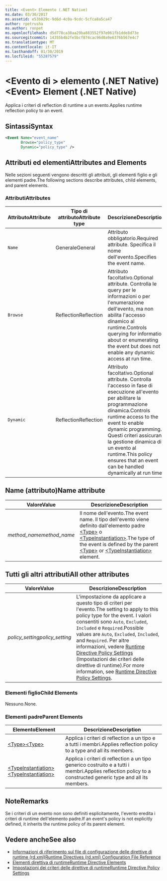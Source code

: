 ```yaml
---
title: <Event> Elemento (.NET Native)
ms.date: 03/30/2017
ms.assetid: e53b029c-9d6d-4c0a-9cdc-5cfca8a5ca47
author: rpetrusha
ms.author: ronpet
ms.openlocfilehash: d5d778ca30aa29ba883552f97e061fb1dde8d73e
ms.sourcegitcommit: 14355b4b2fe5bcf874cac96d0a9e6376b567e4c7
ms.translationtype: MT
ms.contentlocale: it-IT
ms.lasthandoff: 01/30/2019
ms.locfileid: "55287579"
---
```

# <a name="event-element-net-native"></a><span data-ttu-id="3d9a3-102">\<Evento di > elemento (.NET Native)</span><span class="sxs-lookup"><span data-stu-id="3d9a3-102">\<Event> Element (.NET Native)</span></span>
<span data-ttu-id="3d9a3-103">Applica i criteri di reflection di runtime a un evento.</span><span class="sxs-lookup"><span data-stu-id="3d9a3-103">Applies runtime reflection policy to an event.</span></span>  
  
## <a name="syntax"></a><span data-ttu-id="3d9a3-104">Sintassi</span><span class="sxs-lookup"><span data-stu-id="3d9a3-104">Syntax</span></span>  
  
```xml  
<Event Name="event_name"   
       Browse="policy_type"   
       Dynamic="policy_type" />  
```  
  
## <a name="attributes-and-elements"></a><span data-ttu-id="3d9a3-105">Attributi ed elementi</span><span class="sxs-lookup"><span data-stu-id="3d9a3-105">Attributes and Elements</span></span>  
 <span data-ttu-id="3d9a3-106">Nelle sezioni seguenti vengono descritti gli attributi, gli elementi figlio e gli elementi padre.</span><span class="sxs-lookup"><span data-stu-id="3d9a3-106">The following sections describe attributes, child elements, and parent elements.</span></span>  
  
### <a name="attributes"></a><span data-ttu-id="3d9a3-107">Attributi</span><span class="sxs-lookup"><span data-stu-id="3d9a3-107">Attributes</span></span>  
  
|<span data-ttu-id="3d9a3-108">Attributo</span><span class="sxs-lookup"><span data-stu-id="3d9a3-108">Attribute</span></span>|<span data-ttu-id="3d9a3-109">Tipo di attributo</span><span class="sxs-lookup"><span data-stu-id="3d9a3-109">Attribute type</span></span>|<span data-ttu-id="3d9a3-110">Descrizione</span><span class="sxs-lookup"><span data-stu-id="3d9a3-110">Description</span></span>|  
|---------------|--------------------|-----------------|  
|`Name`|<span data-ttu-id="3d9a3-111">Generale</span><span class="sxs-lookup"><span data-stu-id="3d9a3-111">General</span></span>|<span data-ttu-id="3d9a3-112">Attributo obbligatorio.</span><span class="sxs-lookup"><span data-stu-id="3d9a3-112">Required attribute.</span></span> <span data-ttu-id="3d9a3-113">Specifica il nome dell'evento.</span><span class="sxs-lookup"><span data-stu-id="3d9a3-113">Specifies the event name.</span></span>|  
|`Browse`|<span data-ttu-id="3d9a3-114">Reflection</span><span class="sxs-lookup"><span data-stu-id="3d9a3-114">Reflection</span></span>|<span data-ttu-id="3d9a3-115">Attributo facoltativo.</span><span class="sxs-lookup"><span data-stu-id="3d9a3-115">Optional attribute.</span></span> <span data-ttu-id="3d9a3-116">Controlla le query per le informazioni o per l'enumerazione dell'evento, ma non abilita l'accesso dinamico al runtime.</span><span class="sxs-lookup"><span data-stu-id="3d9a3-116">Controls querying for information about or enumerating the event but does not enable any dynamic access at run time.</span></span>|  
|`Dynamic`|<span data-ttu-id="3d9a3-117">Reflection</span><span class="sxs-lookup"><span data-stu-id="3d9a3-117">Reflection</span></span>|<span data-ttu-id="3d9a3-118">Attributo facoltativo.</span><span class="sxs-lookup"><span data-stu-id="3d9a3-118">Optional attribute.</span></span> <span data-ttu-id="3d9a3-119">Controlla l'accesso in fase di esecuzione all'evento per abilitare la programmazione dinamica.</span><span class="sxs-lookup"><span data-stu-id="3d9a3-119">Controls runtime access to the event to enable dynamic programming.</span></span> <span data-ttu-id="3d9a3-120">Questi criteri assicurano la gestione dinamica di un evento al runtime.</span><span class="sxs-lookup"><span data-stu-id="3d9a3-120">This policy ensures that an event can be handled dynamically at run time.</span></span>|  
  
## <a name="name-attribute"></a><span data-ttu-id="3d9a3-121">Name (attributo)</span><span class="sxs-lookup"><span data-stu-id="3d9a3-121">Name attribute</span></span>  
  
|<span data-ttu-id="3d9a3-122">Valore</span><span class="sxs-lookup"><span data-stu-id="3d9a3-122">Value</span></span>|<span data-ttu-id="3d9a3-123">Descrizione</span><span class="sxs-lookup"><span data-stu-id="3d9a3-123">Description</span></span>|  
|-----------|-----------------|  
|<span data-ttu-id="3d9a3-124">*method_name*</span><span class="sxs-lookup"><span data-stu-id="3d9a3-124">*method_name*</span></span>|<span data-ttu-id="3d9a3-125">Il nome dell'evento.</span><span class="sxs-lookup"><span data-stu-id="3d9a3-125">The event name.</span></span> <span data-ttu-id="3d9a3-126">Il tipo dell'evento viene definito dall'elemento padre [\<Type>](../../../docs/framework/net-native/type-element-net-native.md) o [\<TypeInstantiation>](../../../docs/framework/net-native/typeinstantiation-element-net-native.md).</span><span class="sxs-lookup"><span data-stu-id="3d9a3-126">The type of the event is defined by the parent [\<Type>](../../../docs/framework/net-native/type-element-net-native.md) or [\<TypeInstantiation>](../../../docs/framework/net-native/typeinstantiation-element-net-native.md) element.</span></span>|  
  
## <a name="all-other-attributes"></a><span data-ttu-id="3d9a3-127">Tutti gli altri attributi</span><span class="sxs-lookup"><span data-stu-id="3d9a3-127">All other attributes</span></span>  
  
|<span data-ttu-id="3d9a3-128">Valore</span><span class="sxs-lookup"><span data-stu-id="3d9a3-128">Value</span></span>|<span data-ttu-id="3d9a3-129">Descrizione</span><span class="sxs-lookup"><span data-stu-id="3d9a3-129">Description</span></span>|  
|-----------|-----------------|  
|<span data-ttu-id="3d9a3-130">*policy_setting*</span><span class="sxs-lookup"><span data-stu-id="3d9a3-130">*policy_setting*</span></span>|<span data-ttu-id="3d9a3-131">L'impostazione da applicare a questo tipo di criteri per l'evento.</span><span class="sxs-lookup"><span data-stu-id="3d9a3-131">The setting to apply to this policy type for the event.</span></span> <span data-ttu-id="3d9a3-132">I valori consentiti sono `Auto`, `Excluded`, `Included` e `Required`.</span><span class="sxs-lookup"><span data-stu-id="3d9a3-132">Possible values are `Auto`, `Excluded`, `Included`, and `Required`.</span></span> <span data-ttu-id="3d9a3-133">Per altre informazioni, vedere [Runtime Directive Policy Settings](../../../docs/framework/net-native/runtime-directive-policy-settings.md) (Impostazioni dei criteri delle direttive di runtime).</span><span class="sxs-lookup"><span data-stu-id="3d9a3-133">For more information, see [Runtime Directive Policy Settings](../../../docs/framework/net-native/runtime-directive-policy-settings.md).</span></span>|  
  
### <a name="child-elements"></a><span data-ttu-id="3d9a3-134">Elementi figlio</span><span class="sxs-lookup"><span data-stu-id="3d9a3-134">Child Elements</span></span>  
 <span data-ttu-id="3d9a3-135">Nessuno.</span><span class="sxs-lookup"><span data-stu-id="3d9a3-135">None.</span></span>  
  
### <a name="parent-elements"></a><span data-ttu-id="3d9a3-136">Elementi padre</span><span class="sxs-lookup"><span data-stu-id="3d9a3-136">Parent Elements</span></span>  
  
|<span data-ttu-id="3d9a3-137">Elemento</span><span class="sxs-lookup"><span data-stu-id="3d9a3-137">Element</span></span>|<span data-ttu-id="3d9a3-138">Descrizione</span><span class="sxs-lookup"><span data-stu-id="3d9a3-138">Description</span></span>|  
|-------------|-----------------|  
|[<span data-ttu-id="3d9a3-139">\<Type></span><span class="sxs-lookup"><span data-stu-id="3d9a3-139">\<Type></span></span>](../../../docs/framework/net-native/type-element-net-native.md)|<span data-ttu-id="3d9a3-140">Applica i criteri di reflection a un tipo e a tutti i membri.</span><span class="sxs-lookup"><span data-stu-id="3d9a3-140">Applies reflection policy to a type and all its members.</span></span>|  
|[<span data-ttu-id="3d9a3-141">\<TypeInstantiation></span><span class="sxs-lookup"><span data-stu-id="3d9a3-141">\<TypeInstantiation></span></span>](../../../docs/framework/net-native/typeinstantiation-element-net-native.md)|<span data-ttu-id="3d9a3-142">Applica i criteri di reflection a un tipo generico costruito e a tutti i membri.</span><span class="sxs-lookup"><span data-stu-id="3d9a3-142">Applies reflection policy to a constructed generic type and all its members.</span></span>|  
  
## <a name="remarks"></a><span data-ttu-id="3d9a3-143">Note</span><span class="sxs-lookup"><span data-stu-id="3d9a3-143">Remarks</span></span>  
 <span data-ttu-id="3d9a3-144">Se i criteri di un evento non sono definiti esplicitamente, l'evento eredita i criteri di runtime dell'elemento padre.</span><span class="sxs-lookup"><span data-stu-id="3d9a3-144">If an event's policy is not explicitly defined, it inherits the runtime policy of its parent element.</span></span>  
  
## <a name="see-also"></a><span data-ttu-id="3d9a3-145">Vedere anche</span><span class="sxs-lookup"><span data-stu-id="3d9a3-145">See also</span></span>
- [<span data-ttu-id="3d9a3-146">Informazioni di riferimento sul file di configurazione delle direttive di runtime (rd.xml)</span><span class="sxs-lookup"><span data-stu-id="3d9a3-146">Runtime Directives (rd.xml) Configuration File Reference</span></span>](../../../docs/framework/net-native/runtime-directives-rd-xml-configuration-file-reference.md)
- [<span data-ttu-id="3d9a3-147">Elementi direttiva di runtime</span><span class="sxs-lookup"><span data-stu-id="3d9a3-147">Runtime Directive Elements</span></span>](../../../docs/framework/net-native/runtime-directive-elements.md)
- [<span data-ttu-id="3d9a3-148">Impostazioni dei criteri delle direttive di runtime</span><span class="sxs-lookup"><span data-stu-id="3d9a3-148">Runtime Directive Policy Settings</span></span>](../../../docs/framework/net-native/runtime-directive-policy-settings.md)
